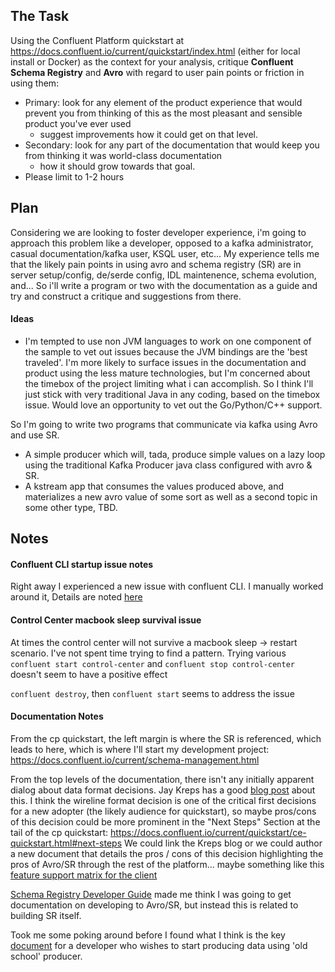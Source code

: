 
## The Task 
Using the Confluent Platform quickstart at https://docs.confluent.io/current/quickstart/index.html (either for local install or Docker) as the context for your analysis, critique __**Confluent Schema Registry**__ and __**Avro**__ with regard to user pain points or friction in using them:
* Primary: look for any element of the product experience that would prevent you from thinking of this as the most pleasant and sensible product you've ever used
  * suggest improvements how it could get on that level.
* Secondary: look for any part of the documentation that would keep you from thinking it was world-class documentation
  * how it should grow towards that goal. 
* Please limit to 1-2 hours

## Plan 
Considering we are looking to foster developer experience, i'm going to approach this problem like a developer, opposed to a kafka administrator, casual documentation/kafka user, KSQL user, etc...  My experience tells me that the likely pain points in using avro and schema registry (SR) are in server setup/config, de/serde config, IDL maintenence, schema evolution, and...  So i'll write a program or two with the documentation as a guide and try and construct a critique and suggestions from there.

#### Ideas
* I'm tempted to use non JVM languages to work on one component of the sample to vet out issues because the JVM bindings are the 'best traveled'.  I'm more likely to surface issues in the documentation and product using the less mature technologies, but I'm concerned about the timebox of the project limiting what i can accomplish.  So I think I'll just stick with very traditional Java in any coding, based on the timebox issue.  Would love an opportunity to vet out the Go/Python/C++ support.

So I'm going to write two programs that communicate via kafka using Avro and use SR.
* A simple producer which will, tada, produce simple values on a lazy loop using the traditional Kafka Producer java class configured with avro & SR.
* A kstream app that consumes the values produced above, and materializes a new avro value of some sort as well as a second topic in some other type, TBD.

## Notes

#### Confluent CLI startup issue notes
Right away I experienced a new issue with confluent CLI.  I manually worked around it, Details are noted [here](CLI_START_ISSUE.md)

#### Control Center macbook sleep survival issue
At times the control center will not survive a macbook sleep -> restart scenario.  I've not spent time trying to find a pattern.  Trying various `confluent start control-center` and `confluent stop control-center` doesn't seem to have a positive effect

`confluent destroy`, then `confluent start` seems to address the issue

#### Documentation Notes
From the cp quickstart, the left margin is where the SR is referenced, which leads to here, which is where I'll start my development project: https://docs.confluent.io/current/schema-management.html

From the top levels of the documentation, there isn't any initially apparent dialog about data format decisions.  Jay Kreps has a good [blog post](https://www.confluent.io/blog/avro-kafka-data/) about this.  I think the wireline format decision is one of the critical first decisions for a new adopter (the likely audience for quickstart), so maybe pros/cons of this decision could be more prominent in the "Next Steps" Section at the tail of the cp quickstart: https://docs.confluent.io/current/quickstart/ce-quickstart.html#next-steps  We could link the Kreps blog or we could author a new document that details the pros / cons of this decision highlighting the pros of Avro/SR through the rest of the platform... maybe something like this [feature support matrix for the client](https://docs.confluent.io/current/clients/index.html#feature-support)

[Schema Registry Developer Guide](https://docs.confluent.io/current/schema-registry/develop/development.html) made me think I was going to get documentation on developing to Avro/SR, but instead this is related to building SR itself.

Took me some poking around before I found what I think is the key [document](https://docs.confluent.io/current/app-development/index.html) for a developer who wishes to start producing data using 'old school' producer.

